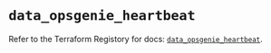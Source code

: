 # `data_opsgenie_heartbeat`

Refer to the Terraform Registory for docs: [`data_opsgenie_heartbeat`](https://registry.terraform.io/providers/opsgenie/opsgenie/0.6.35/docs/data-sources/heartbeat).
